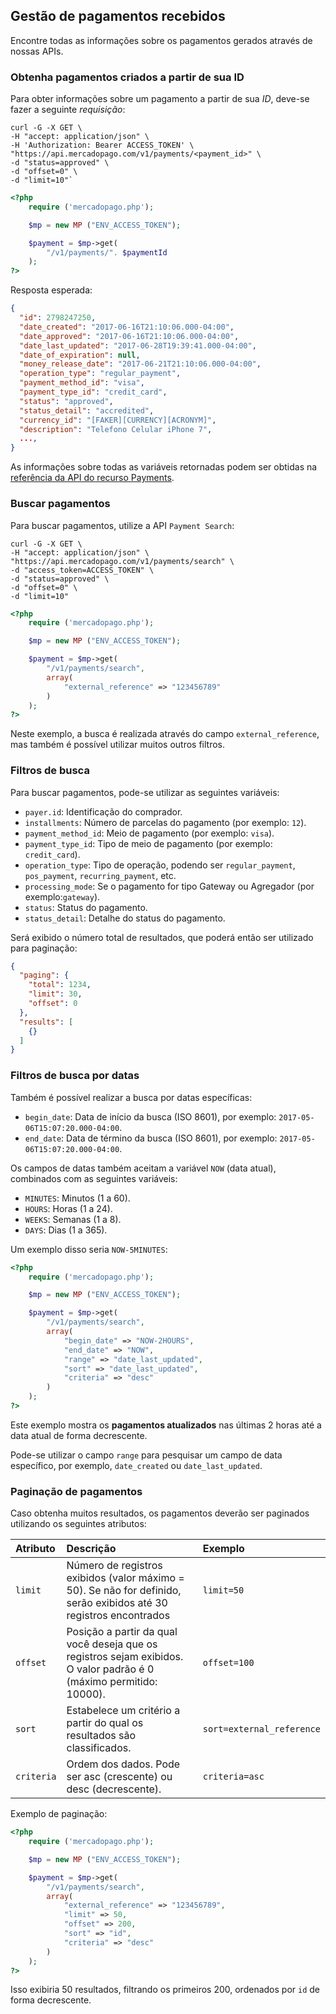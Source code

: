 ## Gestão de pagamentos recebidos

Encontre todas as informações sobre os pagamentos gerados através de nossas APIs.

### Obtenha pagamentos criados a partir de sua ID

Para obter informações sobre um pagamento a partir de sua _ID_, deve-se fazer a seguinte _requisição_:
```curl
curl -G -X GET \
-H "accept: application/json" \
-H 'Authorization: Bearer ACCESS_TOKEN' \
"https://api.mercadopago.com/v1/payments/<payment_id>" \
-d "status=approved" \
-d "offset=0" \
-d "limit=10"`
```
```php
<?php
	require ('mercadopago.php');

	$mp = new MP ("ENV_ACCESS_TOKEN");

	$payment = $mp->get(
		"/v1/payments/". $paymentId
	);
?>
```

Resposta esperada:

```json
{
  "id": 2798247250,
  "date_created": "2017-06-16T21:10:06.000-04:00",
  "date_approved": "2017-06-16T21:10:06.000-04:00",
  "date_last_updated": "2017-06-28T19:39:41.000-04:00",
  "date_of_expiration": null,
  "money_release_date": "2017-06-21T21:10:06.000-04:00",
  "operation_type": "regular_payment",
  "payment_method_id": "visa",
  "payment_type_id": "credit_card",
  "status": "approved",
  "status_detail": "accredited",
  "currency_id": "[FAKER][CURRENCY][ACRONYM]",
  "description": "Telefono Celular iPhone 7",
  ...,
}
```

As informações sobre todas as variáveis retornadas podem ser obtidas na [referência da API do recurso Payments](https://www.mercadopago[FAKER][URL][DOMAIN]/developers/pt/reference/payments/_payments_id/get).

### Buscar pagamentos

Para buscar pagamentos, utilize a API `Payment Search`:

```curl
curl -G -X GET \
-H "accept: application/json" \
"https://api.mercadopago.com/v1/payments/search" \
-d "access_token=ACCESS_TOKEN" \
-d "status=approved" \
-d "offset=0" \
-d "limit=10"
```
```php
<?php
	require ('mercadopago.php');

	$mp = new MP ("ENV_ACCESS_TOKEN");

	$payment = $mp->get(
		"/v1/payments/search",
		array(
			"external_reference" => "123456789"
		)
	);
?>
```

Neste exemplo, a busca é realizada através do campo `external_reference`, mas também é possível utilizar muitos outros filtros.

### Filtros de busca

Para buscar pagamentos, pode-se utilizar as seguintes variáveis:

* `payer.id`: Identificação do comprador.
* `installments`: Número de parcelas do pagamento (por exemplo: `12`).
* `payment_method_id`: Meio de pagamento (por exemplo: `visa`).
* `payment_type_id`: Tipo de meio de pagamento (por exemplo: `credit_card`).
* `operation_type`: Tipo de operação, podendo ser `regular_payment`, `pos_payment`, `recurring_payment`, etc.
* `processing_mode`: Se o pagamento for tipo Gateway ou Agregador (por exemplo:`gateway`).
* `status`: Status do pagamento.
* `status_detail`: Detalhe do status do pagamento.

Será exibido o número total de resultados, que poderá então ser utilizado para paginação:

```json
{
  "paging": {
    "total": 1234,
    "limit": 30,
    "offset": 0
  },
  "results": [
    {}
  ]
}
```

### Filtros de busca por datas

Também é possível realizar a busca por datas específicas:

* `begin_date`: Data de início da busca (ISO 8601), por exemplo: `2017-05-06T15:07:20.000-04:00`.
* `end_date`: Data de término da busca (ISO 8601), por exemplo: `2017-05-06T15:07:20.000-04:00`.

Os campos de datas também aceitam a variável `NOW` (data atual), combinados com as seguintes variáveis:

* `MINUTES`: Minutos (1 a 60).
* `HOURS`: Horas (1 a 24).
* `WEEKS`: Semanas (1 a 8).
* `DAYS`: Dias (1 a 365).

Um exemplo disso seria `NOW-5MINUTES`:

```php
<?php
	require ('mercadopago.php');

	$mp = new MP ("ENV_ACCESS_TOKEN");

	$payment = $mp->get(
		"/v1/payments/search",
		array(
			"begin_date" => "NOW-2HOURS",
			"end_date" => "NOW",
			"range" => "date_last_updated",
			"sort" => "date_last_updated",
			"criteria" => "desc"
		)
	);
?>
```

Este exemplo mostra os **pagamentos atualizados** nas últimas 2 horas até a data atual de forma decrescente.

Pode-se utilizar o campo `range` para pesquisar um campo de data específico, por exemplo, `date_created` ou `date_last_updated`.

### Paginação de pagamentos

Caso obtenha muitos resultados, os pagamentos deverão ser paginados utilizando os seguintes atributos:

| Atributo | Descrição | Exemplo |
| :--- | :--- | :--- |
| `limit` | Número de registros exibidos (valor máximo = 50). Se não for definido, serão exibidos até 30 registros encontrados | `limit=50` |
| `offset` | Posição a partir da qual você deseja que os registros sejam exibidos. O valor padrão é 0 (máximo permitido: 10000). | `offset=100` |
| `sort` | Estabelece um critério a partir do qual os resultados são classificados. | `sort=external_reference` |
| `criteria` | Ordem dos dados. Pode ser asc (crescente) ou desc (decrescente). | `criteria=asc` |

Exemplo de paginação:

```php
<?php
	require ('mercadopago.php');

	$mp = new MP ("ENV_ACCESS_TOKEN");

	$payment = $mp->get(
		"/v1/payments/search",
		array(
			"external_reference" => "123456789",
			"limit" => 50,
			"offset" => 200,
			"sort" => "id",
			"criteria" => "desc"
		)
	);
?>
```

Isso exibiria 50 resultados, filtrando os primeiros 200, ordenados por `id` de forma decrescente.
